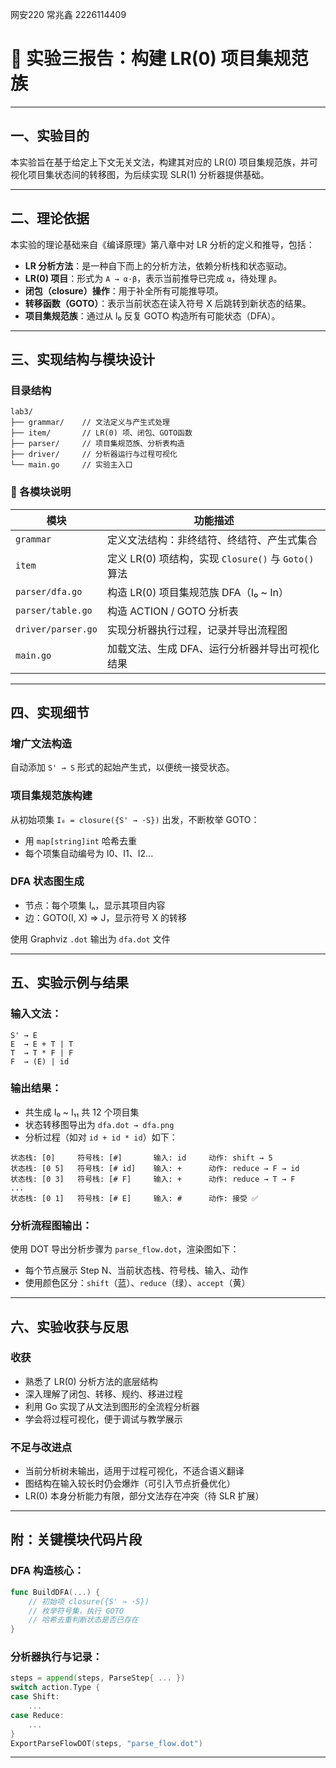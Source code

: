 网安220 常兆鑫 2226114409

# 🧪 实验三报告：构建 LR(0) 项目集规范族

---

##  一、实验目的

本实验旨在基于给定上下文无关文法，构建其对应的 LR(0) 项目集规范族，并可视化项目集状态间的转移图，为后续实现 SLR(1) 分析器提供基础。

---

##  二、理论依据

本实验的理论基础来自《编译原理》第八章中对 LR 分析的定义和推导，包括：

* **LR 分析方法**：是一种自下而上的分析方法，依赖分析栈和状态驱动。
* **LR(0) 项目**：形式为 `A → α·β`，表示当前推导已完成 `α`，待处理 `β`。
* **闭包（closure）操作**：用于补全所有可能推导项。
* **转移函数（GOTO）**：表示当前状态在读入符号 X 后跳转到新状态的结果。
* **项目集规范族**：通过从 I₀ 反复 GOTO 构造所有可能状态（DFA）。

---

##  三、实现结构与模块设计

###  目录结构

```
lab3/
├── grammar/    // 文法定义与产生式处理
├── item/       // LR(0) 项、闭包、GOTO函数
├── parser/     // 项目集规范族、分析表构造
├── driver/     // 分析器运行与过程可视化
└── main.go     // 实验主入口
```

### 🔧 各模块说明

| 模块                 | 功能描述                                      |
| ------------------ | ----------------------------------------- |
| `grammar`          | 定义文法结构：非终结符、终结符、产生式集合                     |
| `item`             | 定义 LR(0) 项结构，实现 `Closure()` 与 `Goto()` 算法 |
| `parser/dfa.go`    | 构造 LR(0) 项目集规范族 DFA（I₀ \~ In）             |
| `parser/table.go`  | 构造 ACTION / GOTO 分析表                      |
| `driver/parser.go` | 实现分析器执行过程，记录并导出流程图                        |
| `main.go`          | 加载文法、生成 DFA、运行分析器并导出可视化结果                 |

---

##  四、实现细节

###  增广文法构造

自动添加 `S' → S` 形式的起始产生式，以便统一接受状态。

###  项目集规范族构建

从初始项集 `I₀ = closure({S' → ·S})` 出发，不断枚举 GOTO：

* 用 `map[string]int` 哈希去重
* 每个项集自动编号为 I0、I1、I2...

###  DFA 状态图生成

* 节点：每个项集 Iₙ，显示其项目内容
* 边：GOTO(I, X) ⇒ J，显示符号 X 的转移

使用 Graphviz `.dot` 输出为 `dfa.dot` 文件

---

##  五、实验示例与结果

###  输入文法：

```
S' → E
E  → E + T | T
T  → T * F | F
F  → (E) | id
```

###  输出结果：

* 共生成 I₀ \~ I₁₁ 共 12 个项目集
* 状态转移图导出为 `dfa.dot → dfa.png`
* 分析过程（如对 `id + id * id`）如下：

```
状态栈: [0]     符号栈: [#]       输入: id     动作: shift → 5
状态栈: [0 5]   符号栈: [# id]    输入: +      动作: reduce → F → id
状态栈: [0 3]   符号栈: [# F]     输入: +      动作: reduce → T → F
...
状态栈: [0 1]   符号栈: [# E]     输入: #      动作: 接受 ✅
```

###  分析流程图输出：

使用 DOT 导出分析步骤为 `parse_flow.dot`，渲染图如下：

* 每个节点展示 Step N、当前状态栈、符号栈、输入、动作
* 使用颜色区分：`shift`（蓝）、`reduce`（绿）、`accept`（黄）

---

##  六、实验收获与反思

###  收获

* 熟悉了 LR(0) 分析方法的底层结构
* 深入理解了闭包、转移、规约、移进过程
* 利用 Go 实现了从文法到图形的全流程分析器
* 学会将过程可视化，便于调试与教学展示

###  不足与改进点

* 当前分析树未输出，适用于过程可视化，不适合语义翻译
* 图结构在输入较长时仍会爆炸（可引入节点折叠优化）
* LR(0) 本身分析能力有限，部分文法存在冲突（待 SLR 扩展）

---

##  附：关键模块代码片段

###  DFA 构造核心：

```go
func BuildDFA(...) {
    // 初始项 closure({S' → ·S})
    // 枚举符号集，执行 GOTO
    // 哈希去重判断状态是否已存在
}
```

###  分析器执行与记录：

```go
steps = append(steps, ParseStep{ ... })
switch action.Type {
case Shift:
    ...
case Reduce:
    ...
}
ExportParseFlowDOT(steps, "parse_flow.dot")
```

---


